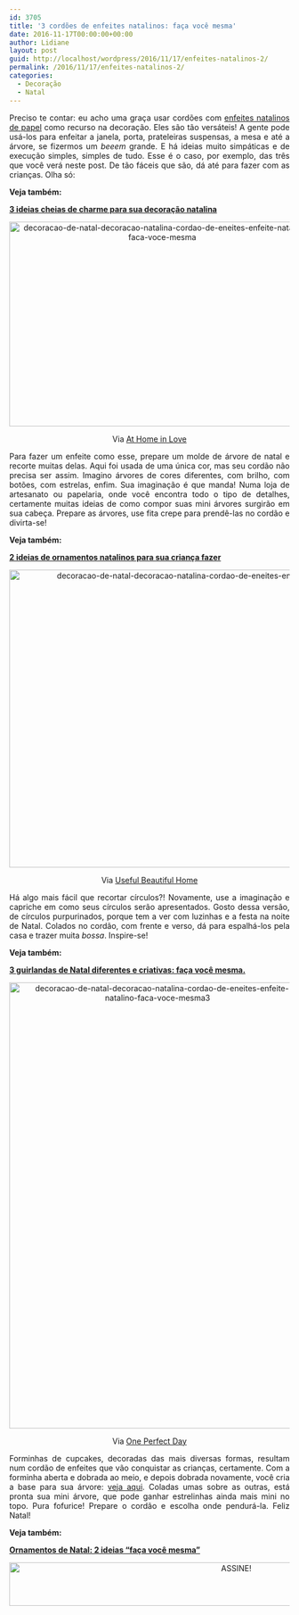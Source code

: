 ```yaml
---
id: 3705
title: '3 cordões de enfeites natalinos: faça você mesma'
date: 2016-11-17T00:00:00+00:00
author: Lidiane
layout: post
guid: http://localhost/wordpress/2016/11/17/enfeites-natalinos-2/
permalink: /2016/11/17/enfeites-natalinos-2/
categories:
  - Decoração
  - Natal
---
```

<p align="justify">
  Preciso te contar: eu acho uma graça usar cordões com <a href="http://www.decoracaodacasa.com/enfeite-papel-decoracao-natal/" target="_blank">enfeites natalinos de papel</a> como recurso na decoração. Eles são tão versáteis! A gente pode usá-los para enfeitar a janela, porta, prateleiras suspensas, a mesa e até a árvore, se fizermos um <em>beeem</em> grande. E há ideias muito simpáticas e de execução simples, simples de tudo. Esse é o caso, por exemplo, das três que você verá neste post. De tão fáceis que são, dá até para fazer com as crianças. Olha só:
</p>

<p align="justify">
  <strong>Veja também:</strong>
</p>

<p align="justify">
  <a href="http://www.decoracaodacasa.com/ideias-decoracao-natalina/" target="_blank"><strong>3 ideias cheias de charme para sua decoração natalina</strong></a>
</p>

<p align="center">
  <img class="alignnone size-full wp-image-13274" src="http://www.trololodemulher.com.br/blog/wp-content/uploads/2016/11/DECORACAO-DE-NATAL-DECORACAO-NATALINA-CORDAO-DE-ENEITES-ENFEITE-NATALINO-FACA-VOCE-MESMA.jpg" alt="decoracao-de-natal-decoracao-natalina-cordao-de-eneites-enfeite-natalino-faca-voce-mesma" width="550" height="367" />
</p>

<p align="center">
  Via <a href="http://www.athomeinlove.com/diy-scandinavian-tree-garland/" target="_blank">At Home in Love</a>
</p>

<p align="justify">
  Para fazer um enfeite como esse, prepare um molde de árvore de natal e recorte muitas delas. Aqui foi usada de uma única cor, mas seu cordão não precisa ser assim. Imagino árvores de cores diferentes, com brilho, com botões, com estrelas, enfim. Sua imaginação é que manda! Numa loja de artesanato ou papelaria, onde você encontra todo o tipo de detalhes, certamente muitas ideias de como compor suas mini árvores surgirão em sua cabeça. Prepare as árvores, use fita crepe para prendê-las no cordão e divirta-se!
</p>

<p align="justify">
  <strong>Veja também:</strong>
</p>

<p align="justify">
  <a href="http://www.decoracaodacasa.com/ornamentos-natalinos/" target="_blank"><strong>2 ideias de ornamentos natalinos para sua criança fazer</strong></a>
</p>

<p align="center">
  <img class="alignnone size-full wp-image-13275" src="http://www.trololodemulher.com.br/blog/wp-content/uploads/2016/11/DECORACAO-DE-NATAL-DECORACAO-NATALINA-CORDAO-DE-ENEITES-ENFEITE-NATALINO-FACA-VOCE-MESMA2.jpg" alt="decoracao-de-natal-decoracao-natalina-cordao-de-eneites-enfeite-natalino-faca-voce-mesma2" width="800" height="534" />
</p>

<p align="center">
  Via <a href="http://usefulbeautifulhome.com/2013/12/diy-christmas-garland/" target="_blank">Useful Beautiful Home</a>
</p>

<p align="justify">
  Há algo mais fácil que recortar círculos?! Novamente, use a imaginação e capriche em como seus círculos serão apresentados. Gosto dessa versão, de círculos purpurinados, porque tem a ver com luzinhas e a festa na noite de Natal. Colados no cordão, com frente e verso, dá para espalhá-los pela casa e trazer muita <em>bossa</em>. Inspire-se!
</p>

<p align="justify">
  <strong>Veja também:</strong>
</p>

<p align="justify">
  <a href="http://www.decoracaodacasa.com/guirlandas-de-natal-2/" target="_blank"><strong>3 guirlandas de Natal diferentes e criativas: faça você mesma.</strong></a>
</p>

<p align="center">
  <img class="alignnone size-full wp-image-13276" src="http://www.trololodemulher.com.br/blog/wp-content/uploads/2016/11/DECORACAO-DE-NATAL-DECORACAO-NATALINA-CORDAO-DE-ENEITES-ENFEITE-NATALINO-FACA-VOCE-MESMA3.jpg" alt="decoracao-de-natal-decoracao-natalina-cordao-de-eneites-enfeite-natalino-faca-voce-mesma3" width="533" height="800" />
</p>

<p align="center">
  Via <a href="http://www.oneperfectdayblog.net/2013/12/23/diy-christmas-garland/" target="_blank">One Perfect Day</a>
</p>

<p align="justify">
  Forminhas de cupcakes, decoradas das mais diversas formas, resultam num cordão de enfeites que vão conquistar as crianças, certamente. Com a forminha aberta e dobrada ao meio, e depois dobrada novamente, você cria a base para sua árvore: <a href="http://cdn.oneperfectdayblog.net/wp-content/uploads/2013/12/patty-case-Christmas-trees.jpg" target="_blank">veja aqui</a>. Coladas umas sobre as outras, está pronta sua mini árvore, que pode ganhar estrelinhas ainda mais mini no topo. Pura fofurice! Prepare o cordão e escolha onde pendurá-la. Feliz Natal!
</p>

<p align="justify">
  <strong>Veja também:</strong>
</p>

<p align="justify">
  <strong><a href="http://www.decoracaodacasa.com/ornamentos-de-natal/" target="_blank">Ornamentos de Natal: 2 ideias “faça você mesma”</a></strong>
</p>

<p align="center">
  <a href="http://feedburner.google.com/fb/a/mailverify?uri=blogbichafemea&loc=pt_BR" target="_blank"><img class="alignnone size-full wp-image-10439" src="http://www.trololodemulher.com.br/blog/wp-content/uploads/2014/09/ASSINE.png" alt="ASSINE!" width="800" height="78" /></a>
</p>

<p align="justify">